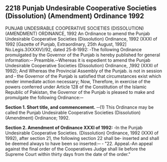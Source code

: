 ## 2218 Punjab Undesirable Cooperative Societies (Dissolution) (Amendment) Ordinance 1992
PUNJAB UNDESIRABLE COOPERATIVE SOCIETIES (DISSOLUTION) (AMENDMENT) ORDINANCE, 1992
An Ordinance to amend the Punjab Undesirable Cooperative Societies (Dissolution) Ordinance, 1992
(XXXI of 1992
[Gazette of Punjab, Extraordinary, 25th August, 1992]
No.Legis.3(XXXIV)/92, dated 25‑8‑1992: ‑The following Ordinance promulgated by the Governor of the Punjab is hereby published for general information:‑‑
Preamble.‑‑Whereas it is expedient to amend the Punjab Undesirable Cooperative Societies (Dissolution) Ordinance, ,1992 (XXXI of 1992);
And Whereas the Provincial Assembly of the Punjab. is not in session and ‑ the Governor of the Punjab is satisfied that circumstances exist which render immediate action necessary;
Now, Therefore, in exercise of the powers conferred under Article 128 of the Constitution of the Islamic Republic of Pakistan, the Governor of the Punjab is pleased to make and promulgate the following Ordinance:‑‑

**Section 1. Short title, and commencement.**
‑‑(1) This Ordinance may be called the Punjab Undesirable Cooperative Societies (Dissolution) (Amendment) Ordinance; 1992.

**Section 2. Amendment of Ordinance XXXI of 1992:**
 ‑In the Punjab Undesirable Cooperative Societies. (Dissolution) Ordinance, 1992 (XXXI of 1992), after section 21, the following section 22 shall be‑ inserted and shall be deemed always to have been so inserted:‑‑ ‑
   "22. Appeal.‑An appeal against the final order of the Cooperatives Judge shall lie before the Supreme Court within thirty days from the date of the order."

